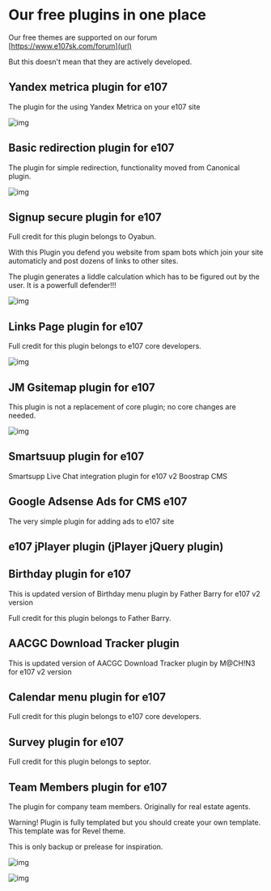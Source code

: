 # Our free plugins in one place
Our free themes are supported on our forum [https://www.e107sk.com/forum](url)

But this doesn't mean that they are actively developed.

## Yandex metrica plugin for e107

The plugin for the using Yandex Metrica on your e107 site

![img](https://www.e107sk.com/img/yandex_metrica_for_e107.png)


## Basic redirection plugin for e107

The plugin for simple redirection, functionality moved from Canonical plugin. 

![img](https://www.e107sk.com/img/redirection_for_e107.jpg)


## Signup secure plugin for e107

Full credit for this plugin belongs to Oyabun.

With this Plugin you defend you website from spam bots which join your site automaticly and post dozens of links to other sites.

The plugin generates a liddle calculation which has to be figured out by the user. It is a powerfull defender!!!

![img](https://www.e107sk.com/img/redirection_for_e107.jpg)


## Links Page plugin for e107

Full credit for this plugin belongs to e107 core developers.

![img](https://www.e107sk.com/img/linkspage_for_e107.png)



## JM Gsitemap plugin for e107

This plugin is not a replacement of core plugin; no core changes are needed.

![img](https://www.e107sk.com/media/img/0x0/2019-08/jmgsitemap_01.jpg)


## Smartsuup plugin for e107

Smartsupp Live Chat integration plugin for e107 v2 Boostrap CMS


## Google Adsense Ads for CMS e107

The very simple plugin for adding ads to e107 site


## e107 jPlayer plugin (jPlayer jQuery plugin)



## Birthday plugin for e107

This is updated version of Birthday menu plugin by Father Barry for e107 v2 version

Full credit for this plugin belongs to Father Barry.



## AACGC Download Tracker plugin

This is updated version of AACGC Download Tracker plugin by M@CH!N3 for e107 v2 version


## Calendar menu plugin for e107

Full credit for this plugin belongs to e107 core developers.

 
## Survey plugin for e107

Full credit for this plugin belongs to septor.


## Team Members plugin for e107

The plugin for company team members. Originally for real estate agents. 

Warning! Plugin is fully templated but you should create your own template. This template was for Revel theme.

This is only backup or prelease for inspiration.

![img](https://user-images.githubusercontent.com/5429548/69795526-a657e480-11cc-11ea-89ff-46c4ad01cc57.png)

![img](https://user-images.githubusercontent.com/5429548/69802901-ecb44000-11da-11ea-8842-53c35274c5d4.png)



